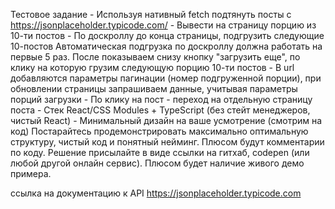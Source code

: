 Тестовое задание - Используя нативный fetch подтянуть посты с https://jsonplaceholder.typicode.com/ - Вывести на страницу порцию из 10-ти постов - По доскроллу до конца страницы, подгрузить следующие 10-постов Автоматическая подгрузка по доскроллу должна работать на первые 5 раз. После показываем снизу кнопку "загрузить еще", по клику на которую грузим следующую порцию 10-ти постов - В url добавляются параметры пагинации (номер подгруженной порции), при обновлении страницы запрашиваем данные, учитывая параметры порций загрузки - По клику на пост - переход на отдельную страницу поста - Стек React/CSS Modules + TypeScript (без стейт менеджеров, чистый React) - Минимальный дизайн на ваше усмотрение (смотрим на код)
Постарайтесь продемонстрировать максимально оптимальную структуру, чистый код и понятный нейминг. Плюсом будут комментарии по коду.
Решение присылайте в виде ссылки на гитхаб, codepen (или любой другой онлайн сервис). Плюсом будет наличие живого демо примера.

ссылка на документацию к API https://jsonplaceholder.typicode.com
